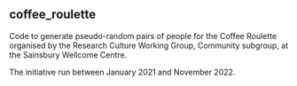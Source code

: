 ## coffee_roulette
Code to generate pseudo-random pairs of people for the Coffee Roulette organised by the Research Culture Working Group, Community subgroup, at the Sainsbury Wellcome Centre. 

The initiative run between January 2021 and November 2022.